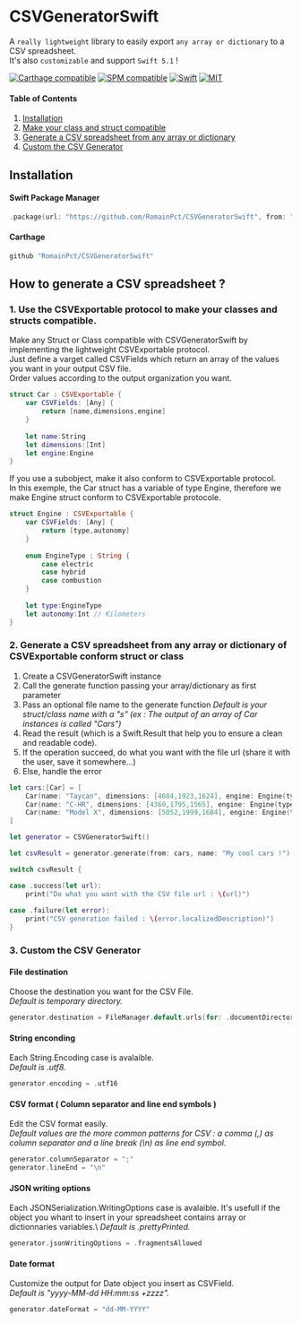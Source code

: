 # CSVGeneratorSwift
A `really lightweight` library to easily export `any array or dictionary` to a CSV spreadsheet.\
It's also `customizable` and support  `Swift 5.1` !

[![Carthage compatible](https://img.shields.io/badge/Carthage-compatible-4BC51D.svg?style=flat)](https://github.com/Carthage/Carthage)
[![SPM compatible](https://img.shields.io/badge/SPM-Compatible-brightgreen.svg?style=flat)](https://swift.org/package-manager/)
[![Swift](https://img.shields.io/badge/Swift-5.0-orange.svg)](https://swift.org)
[![MIT](https://img.shields.io/badge/License-MIT-red.svg)](https://opensource.org/licenses/MIT)


#### Table of Contents  
1. [Installation](#import)  
2. [Make your class and struct compatible](#step1)
3. [Generate a CSV spreadsheet from any array or dictionary](#step2)
4. [Custom the CSV Generator](#step3)

<a name="import"/>

## Installation

#### Swift Package Manager
```swift
.package(url: "https://github.com/RomainPct/CSVGeneratorSwift", from: "1.0.0")
```

#### Carthage
```swift
github "RomainPct/CSVGeneratorSwift"
```

<a name="step1"/>

## How to generate a CSV spreadsheet ?
### 1. Use the CSVExportable protocol to make your classes and structs compatible.
Make any Struct or Class compatible with CSVGeneratorSwift by implementing the lightweight CSVExportable protocol.\
Just define a varget called CSVFields which return an array of the values you want in your output CSV file.\
Order values according to the output organization you want.
```swift
struct Car : CSVExportable {
    var CSVFields: [Any] {
        return [name,dimensions,engine]
    }
    
    let name:String
    let dimensions:[Int]
    let engine:Engine
}
```
If you use a subobject, make it also conform to CSVExportable protocol.\
In this exemple, the Car struct has a variable of type Engine, therefore we make Engine struct conform to CSVExportable protocole.
```swift
struct Engine : CSVExportable {
    var CSVFields: [Any] {
        return [type,autonomy]
    }
    
    enum EngineType : String {
        case electric
        case hybrid
        case combustion
    }
    
    let type:EngineType
    let autonomy:Int // Kilometers
}
```

<a name="step2"/>

### 2. Generate a CSV spreadsheet from any array or dictionary of CSVExportable conform struct or class
1. Create a CSVGeneratorSwift instance
2. Call the generate function passing your array/dictionary as first parameter
3. Pass an optional file name to the generate function *Default is your struct/class name with a "s" (ex : The output of an array of Car instances is called "Cars")*
4. Read the result (which is a Swift.Result that help you to ensure a clean and readable code).
5. If the operation succeed, do what you want with the file url (share it with the user, save it somewhere...)
6. Else, handle the error

```swift
let cars:[Car] = [
    Car(name: "Taycan", dimensions: [4684,1923,1624], engine: Engine(type: .electric, autonomy: 500)),
    Car(name: "C-HR", dimensions: [4360,1795,1565], engine: Engine(type: .hybrid, autonomy: 1132)),
    Car(name: "Model X", dimensions: [5052,1999,1684], engine: Engine(type: .electric, autonomy: 565))
]

let generator = CSVGeneratorSwift()

let csvResult = generator.generate(from: cars, name: "My cool cars !")

switch csvResult {

case .success(let url):
    print("Do what you want with the CSV file url : \(url)")
    
case .failure(let error):
    print("CSV generation failed : \(error.localizedDescription)")
}
```

<a name="step3"/>

### 3. Custom the CSV Generator
#### File destination
Choose the destination you want for the CSV File.\
*Default is temporary directory.*
```swift
generator.destination = FileManager.default.urls(for: .documentDirectory, in: .userDomainMask).first
```
#### String enconding
Each String.Encoding case is avalaible.\
*Default is .utf8.*
```swift
generator.encoding = .utf16
```
#### CSV format ( Column separator and line end symbols )
Edit the CSV format easily.\
*Default values are the more common patterns for CSV : a comma (,) as column separator and a line break (\n) as line end symbol.*
```swift
generator.columnSeparator = ";"
generator.lineEnd = "\n"
```
#### JSON writing options
Each JSONSerialization.WritingOptions case is avalaible. It's usefull if the object you whant to insert in your spreadsheet contains array or dictionnaries variables.\ 
*Default is .prettyPrinted.*
```swift
generator.jsonWritingOptions = .fragmentsAllowed
```
#### Date format
Customize the output for Date object you insert as CSVField.\
*Default is "yyyy-MM-dd HH:mm:ss +zzzz".*
```swift
generator.dateFormat = "dd-MM-YYYY"
```
